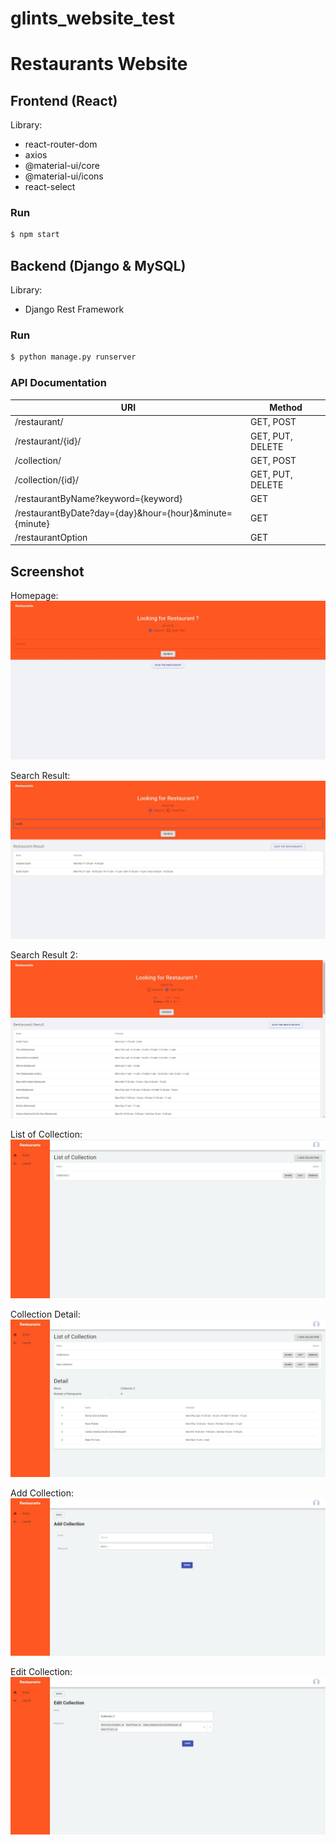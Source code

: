 # glints_website_test
# Restaurants Website

## Frontend (React)
Library:
  - react-router-dom
  - axios
  - @material-ui/core
  - @material-ui/icons
  - react-select

### Run
```sh
$ npm start
```


## Backend (Django & MySQL)
Library:
  - Django Rest Framework

### Run
```sh
$ python manage.py runserver
```

### API Documentation
| URI | Method |
| ------ | ------ |
| /restaurant/ | GET, POST |
| /restaurant/{id}/ | GET, PUT, DELETE |
| /collection/ | GET, POST |
| /collection/{id}/ | GET, PUT, DELETE |
| /restaurantByName?keyword={keyword} | GET |
| /restaurantByDate?day={day}&hour={hour}&minute={minute} | GET |
| /restaurantOption | GET |




## Screenshot
Homepage:
![homepage](/screenshot/homepage.JPG)

Search Result:
![search-result](/screenshot/search-result.JPG)

Search Result 2:
![search-result-2](/screenshot/search-result-2.JPG)

List of Collection:
![list-of-collection](/screenshot/list-of-collection.JPG)

Collection Detail:
![collection-detail](/screenshot/collection-detail.JPG)

Add Collection:
![add-collection](/screenshot/add-collection.JPG)

Edit Collection:
![edit-collection](/screenshot/edit-collection.JPG)
